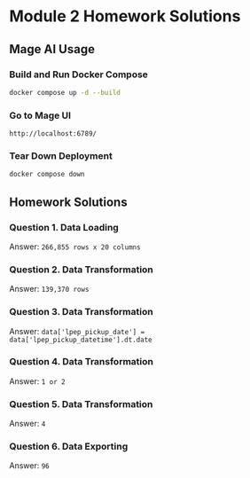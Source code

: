 # Module 2 Homework Solutions

## Mage AI Usage
### Build and Run Docker Compose
```bash
docker compose up -d --build
```
### Go to Mage UI
```
http://localhost:6789/
```
### Tear Down Deployment
```bash
docker compose down
```


## Homework Solutions
### Question 1. Data Loading
Answer: `266,855 rows x 20 columns`

### Question 2. Data Transformation
Answer: `139,370 rows`

### Question 3. Data Transformation
Answer: `data['lpep_pickup_date'] = data['lpep_pickup_datetime'].dt.date`

### Question 4. Data Transformation
Answer: `1 or 2`

### Question 5. Data Transformation
Answer: `4`

### Question 6. Data Exporting
Answer: `96`